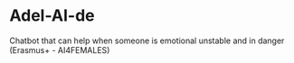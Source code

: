 # Adel-AI-de
Chatbot that can help when someone is emotional unstable and in danger (Erasmus+ - AI4FEMALES)
